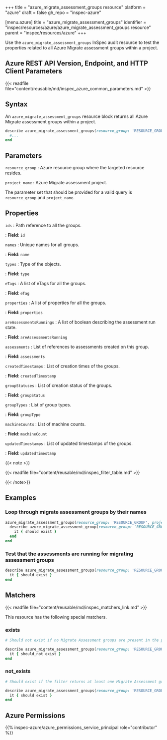 +++
title = "azure_migrate_assessment_groups resource"
platform = "azure"
draft = false
gh_repo = "inspec-azure"

[menu.azure]
title = "azure_migrate_assessment_groups"
identifier = "inspec/resources/azure/azure_migrate_assessment_groups resource"
parent = "inspec/resources/azure"
+++

Use the `azure_migrate_assessment_groups` InSpec audit resource to test the properties related to all Azure Migrate assessment groups within a project.

## Azure REST API Version, Endpoint, and HTTP Client Parameters

{{< readfile file="content/reusable/md/inspec_azure_common_parameters.md" >}}

## Syntax

An `azure_migrate_assessment_groups` resource block returns all Azure Migrate assessment groups within a project.

```ruby
describe azure_migrate_assessment_groups(resource_group: 'RESOURCE_GROUP', project_name: 'PROJECT_NAME') do
  #...
end
```

## Parameters

`resource_group`
: Azure resource group where the targeted resource resides.

`project_name`
: Azure Migrate assessment project.

The parameter set that should be provided for a valid query is `resource_group` and `project_name`.

## Properties

`ids`
: Path reference to all the groups.

: **Field**: `id`

`names`
: Unique names for all groups.

: **Field**: `name`

`types`
: Type of the objects.

: **Field**: `type`

`eTags`
: A list of eTags for all the groups.

: **Field**: `eTag`

`properties`
: A list of properties for all the groups.

: **Field**: `properties`

`areAssessmentsRunnings`
: A list of boolean describing the assessment run state.

: **Field**: `areAssessmentsRunning`

`assessments`
: List of references to assessments created on this group.

: **Field**: `assessments`

`createdTimestamps`
: List of creation times of the groups.

: **Field**: `createdTimestamp`

`groupStatuses`
: List of creation status of the groups.

: **Field**: `groupStatus`

`groupTypes`
: List of group types.

: **Field**: `groupType`

`machineCounts`
: List of machine counts.

: **Field**: `machineCount`

`updatedTimestamps`
: List of updated timestamps of the groups.

: **Field**: `updatedTimestamp`

{{< note >}}

{{< readfile file="content/reusable/md/inspec_filter_table.md" >}}

{{< /note>}}

## Examples

### Loop through migrate assessment groups by their names

```ruby
azure_migrate_assessment_groups(resource_group: 'RESOURCE_GROUP', project_name: 'PROJECT_NAME').names.each do |name|
  describe azure_migrate_assessment_group(resource_group: `RESOURCE_GROUP`, project_name: `PROJECT_NAME`, name: `NAME`) do
    it { should exist }
  end
end
```

### Test that the assessments are running for migrating assessment groups

```ruby
describe azure_migrate_assessment_groups(resource_group: 'RESOURCE_GROUP', project_name: 'PROJECT_NAME').where(areAssessmentsRunning: true) do
  it { should exist }
end
```

## Matchers

{{< readfile file="content/reusable/md/inspec_matchers_link.md" >}}

This resource has the following special matchers.

### exists

```ruby
# Should not exist if no Migrate Assessment groups are present in the project.

describe azure_migrate_assessment_groups(resource_group: 'RESOURCE_GROUP', project_name: 'PROJECT_NAME') do
  it { should_not exist }
end
```

### not_exists

```ruby
# Should exist if the filter returns at least one Migrate Assessment groups in the project.

describe azure_migrate_assessment_groups(resource_group: 'RESOURCE_GROUP', project_name: 'PROJECT_NAME') do
  it { should exist }
end
```

## Azure Permissions

{{% inspec-azure/azure_permissions_service_principal role="contributor" %}}
